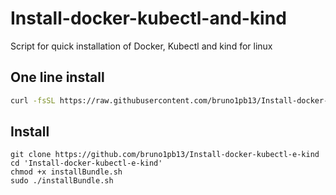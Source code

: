 # Install-docker-kubectl-and-kind
Script for quick installation of Docker, Kubectl and kind for linux

## One line install

```bash 
curl -fsSL https://raw.githubusercontent.com/bruno1pb13/Install-docker-kubectl-e-kind/main/installBundle.sh -o installBundle.sh && chmod +x installBundle.sh && bash installBundle.sh
```

## Install

```
git clone https://github.com/bruno1pb13/Install-docker-kubectl-e-kind
cd 'Install-docker-kubectl-e-kind'
chmod +x installBundle.sh
sudo ./installBundle.sh
```


